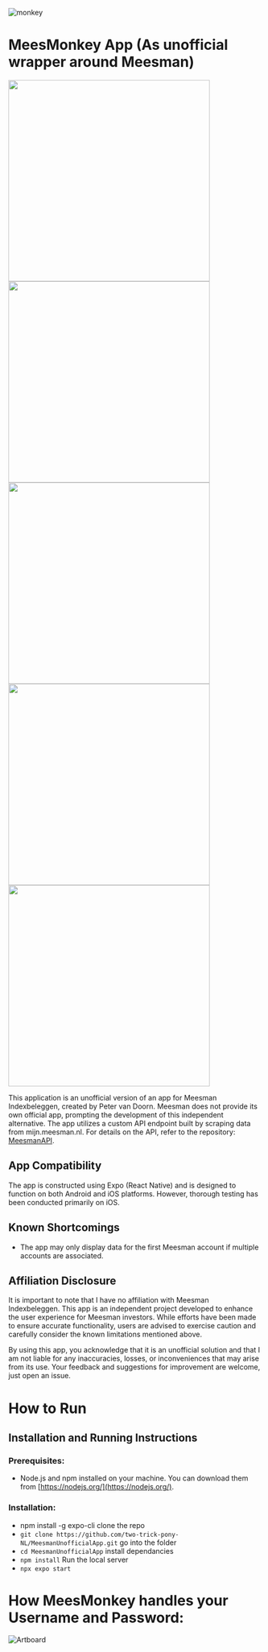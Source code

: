 
![monkey](https://github.com/two-trick-pony-NL/MeesMonkey-Unofficial-Meesman-App/assets/71013416/3c79f1f5-83bd-47a0-8a94-bb361ad3ce73)

# MeesMonkey App (As unofficial wrapper around Meesman)
<img src="https://github.com/two-trick-pony-NL/MeesMonkey-Unofficial-Meesman-App/assets/71013416/57cb4f81-6f21-42c8-a3d9-e30b2b3a9a91" height="400">
<img src="https://github.com/two-trick-pony-NL/MeesMonkey-Unofficial-Meesman-App/assets/71013416/0b2d57a4-7ee0-406c-9919-c10d77686840" height="400">
<img src="https://github.com/two-trick-pony-NL/MeesMonkey-Unofficial-Meesman-App/assets/71013416/7fcfcd2e-036e-46de-ab9d-e019d87844d1" height="400">
<img src="https://github.com/two-trick-pony-NL/MeesMonkey-Unofficial-Meesman-App/assets/71013416/7c5f8246-e59c-410a-8342-43de5e2c61ff" height="400">
<img src="https://github.com/two-trick-pony-NL/MeesMonkey-Unofficial-Meesman-App/assets/71013416/8a45a324-bad9-4043-9b44-211260f31fb1" height="400">



This application is an unofficial version of an app for Meesman Indexbeleggen, created by Peter van Doorn. Meesman does not provide its own official app, prompting the development of this independent alternative. The app utilizes a custom API endpoint built by scraping data from mijn.meesman.nl. For details on the API, refer to the repository: [MeesmanAPI](https://github.com/two-trick-pony-NL/MeesmanAPI).

## App Compatibility
The app is constructed using Expo (React Native) and is designed to function on both Android and iOS platforms. However, thorough testing has been conducted primarily on iOS.

## Known Shortcomings
- The app may only display data for the first Meesman account if multiple accounts are associated.

## Affiliation Disclosure
It is important to note that I have no affiliation with Meesman Indexbeleggen. This app is an independent project developed to enhance the user experience for Meesman investors. While efforts have been made to ensure accurate functionality, users are advised to exercise caution and carefully consider the known limitations mentioned above.

By using this app, you acknowledge that it is an unofficial solution and that I am not liable for any inaccuracies, losses, or inconveniences that may arise from its use. Your feedback and suggestions for improvement are welcome, just open an issue.

# How to Run
## Installation and Running Instructions

### Prerequisites:
- Node.js and npm installed on your machine. You can download them from [https://nodejs.org/](https://nodejs.org/).

### Installation:
- npm install -g expo-cli
clone the repo
- ```git clone https://github.com/two-trick-pony-NL/MeesmanUnofficialApp.git```
  go into the folder
- ```cd MeesmanUnofficialApp```
install dependancies
- ```npm install```
Run the local server
- ```npx expo start```

# How MeesMonkey handles your Username and Password:

![Artboard](https://github.com/two-trick-pony-NL/MeesMonkey-Unofficial-Meesman-App/assets/71013416/b7e0f0e0-5023-47cc-a8de-25172e7b960c)




